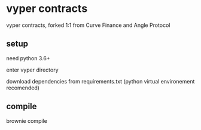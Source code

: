 # vyper contracts

vyper contracts, forked 1:1 from Curve Finance and Angle Protocol

## setup

need python 3.6+

enter vyper directory

download dependencies from requirements.txt (python virtual environement recomended)

## compile

brownie compile



